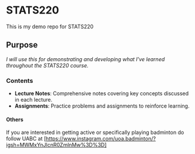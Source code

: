 # STATS220

This is my demo repo for STATS220

## Purpose
*I will use this for demonstrating and developing what I've learned throughout the STATS220 course.*

### Contents
- **Lecture Notes**: Comprehensive notes covering key concepts discussed in each lecture.
- **Assignments**: Practice problems and assignments to reinforce learning.

#### Others
If you are interested in getting active or specifically playing badminton do follow UABC at [https://www.instagram.com/uoa.badminton/?igsh=MWMxYnJlcnR0ZmlnMw%3D%3D]








